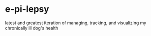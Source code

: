 # e-pi-lepsy
latest and greatest iteration of managing, tracking, and visualizing my chronically ill dog's health
